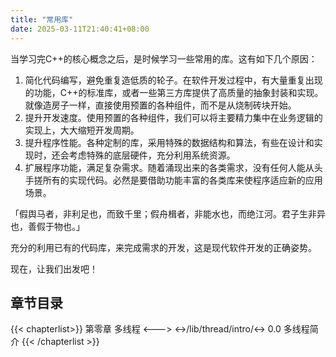 ```yaml
---
title: "常用库"
date: 2025-03-11T21:40:41+08:00
---
```


当学习完C++的核心概念之后，是时候学习一些常用的库。这有如下几个原因：

1. 简化代码编写，避免重复造低质的轮子。在软件开发过程中，有大量重复出现的功能，C++的标准库，或者一些第三方库提供了高质量的抽象封装和实现。就像造房子一样，直接使用预置的各种组件，而不是从烧制砖块开始。
2. 提升开发速度。使用预置的各种组件，我们可以将主要精力集中在业务逻辑的实现上，大大缩短开发周期。
3. 提升程序性能。各种定制的库，采用特殊的数据结构和算法，有些在设计和实现时，还会考虑特殊的底层硬件，充分利用系统资源。
4. 扩展程序功能，满足复杂需求。随着涌现出来的各类需求，没有任何人能从头手搓所有的实现代码。必然是要借助功能丰富的各类库来使程序适应新的应用场景。

「假舆马者，非利足也，而致千里；假舟楫者，非能水也，而绝江河。君子生非异也，善假于物也。」

充分的利用已有的代码库，来完成需求的开发，这是现代软件开发的正确姿势。

现在，让我们出发吧！

## 章节目录

{{< chapterlist>}}
第零章 多线程
<--->
<->/lib/thread/intro/<-> 0.0 多线程简介
{{< /chapterlist >}}